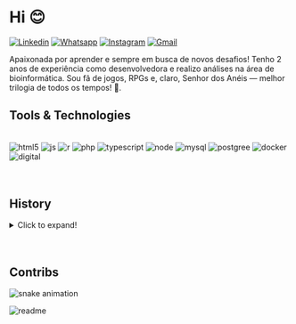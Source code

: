 
<h1>Hi 😊</h1>

[![Linkedin](https://custom-icon-badges.demolab.com/badge/LinkedIn-0A66C2?logo=linkedin-white&logoColor=fff)](https://www.linkedin.com/in/letycia-oliveira-1541381a5/)
[![Whatsapp](https://img.shields.io/badge/WhatsApp-25D366?logo=whatsapp&logoColor=white)](http://wa.me/551952430901)
[![Instagram](https://img.shields.io/badge/Instagram-%23E4405F.svg?logo=Instagram&logoColor=white)](https://www.instagram.com/l_amaterasu)
[![Gmail](https://img.shields.io/badge/Gmail-D14836?logo=gmail&logoColor=white)](mailto:letyciaosilveira@gmail.com)

<p>Apaixonada por aprender e sempre em busca de novos desafios! Tenho 2 anos de experiência como desenvolvedora e realizo análises na área de bioinformática. Sou fã de jogos, RPGs e, claro, Senhor dos Anéis — melhor trilogia de todos os tempos! 💚.</p>

<h2>Tools & Technologies</h2>

<div style="display: inline_block"><br/>
  <img align="center" alt="html5" src="https://img.shields.io/badge/HTML-%23E34F26.svg?logo=html5&logoColor=white"/>
  <img align="center" alt="js" src="https://img.shields.io/badge/JavaScript-F7DF1E?logo=javascript&logoColor=000"/>
  <img align="center" alt="r" src="https://img.shields.io/badge/R-%23276DC3.svg?logo=r&logoColor=white"/>
  <img align="center" alt="php" src="https://img.shields.io/badge/php-%23777BB4.svg?&logo=php&logoColor=white"/>
  <img align="center" alt="typescript" src="https://img.shields.io/badge/TypeScript-3178C6?logo=typescript&logoColor=fff"/>
  <img align="center" alt="node" src="https://img.shields.io/badge/Node.js-6DA55F?logo=node.js&logoColor=white"/>
   <img align="center" alt="mysql" src="https://img.shields.io/badge/MySQL-4479A1?logo=mysql&logoColor=fff"/>
  <img align="center" alt="postgree" src="https://img.shields.io/badge/Postgres-%23316192.svg?logo=postgresql&logoColor=white"/> 
  <img align="center" alt="docker" src="https://img.shields.io/badge/Docker-2496ED?logo=docker&logoColor=fff"/> 
  <img align="center" alt="digital" src="https://img.shields.io/badge/DigitalOcean-%230167ff.svg?logo=digitalOcean&logoColor=white"/> 

</div>
<br/>
<br/>

<h2>History</h2>

<details>
<summary>Click to expand!</summary>
<br/>
Meu nome vocês provavelmente já sabem (afinal, estão na minha página do GitHub), mas achei legal contar um pouco mais da minha história aqui!

Quem visita meu perfil no LinkedIn costuma se perguntar: "Como uma biomédica está dizendo que gosta de JavaScript e quer programar?". Pois é! Em meados de 2019, iniciei minha graduação em Biomedicina. Como sou apaixonada por pesquisa clínica, minha ideia era seguir nessa área e me aprofundar em pesquisas dentro da Biomedicina.

Em 2020, assisti a uma palestra sobre Bioinformática. Na época, eu trabalhava como líder em um laboratório e buscava uma área para me especializar. Foi mágico conhecer a Bioinformática! No mesmo dia, enviei um e-mail para o palestrante, o Professor Robson, dizendo o quanto eu queria aprender e perguntando se havia vaga na sua turma de iniciação científica. Ele, sendo uma pessoa incrível, me acolheu como aluna e me apresentou aos encontros do grupo. Foi ali que comecei a aprender a linguagem R.

Em 2021, entrei para um grupo de mestrandos da Unifesp orientados pelo Professor Cleber. Comecei a ajudar médicos que estavam desenvolvendo suas teses, realizando análises de Bioinformática, pesquisando artigos e participando das discussões sobre o tema. Esse foi um ano muito especial, pois tive a oportunidade de ministrar duas aulas para os alunos da Unifesp e da Uninove, abordando temas como hipotireoidismo (tema da minha iniciação científica) e o algoritmo Random Forest.

Em 2022, recebi um convite para participar de um projeto com estudantes de mestrado do Uruguai. O projeto consistia em treinar um algoritmo para identificar malformações em ossos do maxilar.

Já em 2023, decidi me arriscar em uma mudança de área. Percebi que gostava muito de programar em R e pensei: "Por que não aprender outras linguagens?". Estudei por conta própria — nem sempre do melhor jeito, mas entendi que, para melhorar, precisava conhecer o mercado. Foi então que entrei como desenvolvedora júnior na Ativa.ai. Foi uma experiência de sobrevivência (rs!), pois não havia nenhum sênior para me orientar, e eu era uma desenvolvedora que só conhecia R, com vários projetos na mesa. Foquei muito em JavaScript e APIs e, com muito estudo, consegui desenvolver dashboards, automatizações e relatórios para a equipe.

Em 2024, percebi que precisava de uma orientação mais estruturada e decidi buscar um ambiente onde pudesse aprender com profissionais mais experientes. Foi quando entrei na Boreal. Lá, aprendi muito sobre outras linguagens, organização de código e como me planejar para entregar as demandas de forma mais eficiente. Foi um momento de muito crescimento e estudo.

Agora, em 2025, sigo buscando crescer e aprender cada vez mais na carreira. Atualmente, trabalho com PHP e JavaScript e estou me apaixonando por cibersegurança. Sigo fazendo cursos, tanto relacionados à programação quanto à certificação Google para cibersegurança, e procuro me desenvolver continuamente.

</details>
<br/>
<br/>

<h2>Contribs</h2>

![snake animation](https://github.com/LetyciaOliveira/LetyciaOliveira/blob/output/github-contribution-grid-snake.svg)

![[readme](https://github-readme-stats.vercel.app/api/pin/?username=LetyciaOliveira&repo=LetyciaOliveirae&theme=react)](https://github/LetyciaOliveira/LetyciaOliveira)
